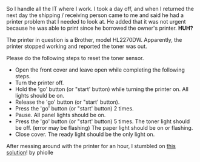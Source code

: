 So I handle all the IT where I work.  I took a day off, and when I returned the next day the shipping / receiving person came to me and said he had a printer problem that I needed to look at. He added that it was not urgent because he was able to print since he borrowed the owner's printer.  **HUH?**

The printer in question is a Brother, model HL2270DW.  Apparently, the printer stopped working and reported the toner was out. 




Please do the following steps to reset the toner sensor.

- Open the front cover and leave open while completing the following steps.
- Turn the printer off.
- Hold the 'go' button (or "start' button) while turning the printer on. All lights should be on.
- Release the 'go' button (or "start' button).
- Press the 'go' button (or "start' button) 2 times.
- Pause. All panel lights should be on.
- Press the 'go' button (or "start' button) 5 times.
The toner light should be off. (error may be flashing)
The paper light should be on or flashing.
- Close cover. The ready light should be the only light on.

After messing around with the printer for an hour, I stumbled on [this solution][sol]!
by phiolle

[sol]: https://www.fixyourownprinter.com/forums/printer/70186
